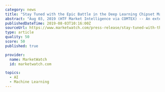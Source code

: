 ```yaml
---
category: news
title: "Stay Tuned with the Epic Battle in the Deep Learning Chipset Market | NVIDIA, Intel, IBM, Qualcomm, CEVA"
abstract: "Aug 03, 2019 (HTF Market Intelligence via COMTEX) -- An extensive analysis of the Global Deep Learning Chipset market strategy of the leading companies in the precision of import/export consumption, supply and demand figures, cost, price, revenue and gross ..."
publishedDateTime: 2019-08-03T10:16:00Z
sourceUrl: https://www.marketwatch.com/press-release/stay-tuned-with-the-epic-battle-in-the-deep-learning-chipset-market-nvidia-intel-ibm-qualcomm-ceva-2019-08-03
type: article
quality: 50
score: 50
published: true

provider:
  name: MarketWatch
  id: marketwatch.com

topics:
  - AI
  - Machine Learning
---
```

